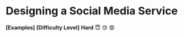 # Designing a Social Media Service

**[Examples]**
**[Difficulty Level]**
**Hard** :innocent: :sweat: :fearful:
